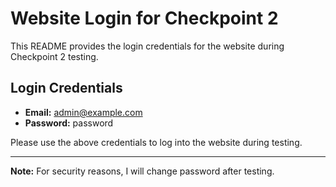 # Website Login for Checkpoint 2

This README provides the login credentials for the website during Checkpoint 2 testing.

## Login Credentials

- **Email:** admin@example.com
- **Password:** password

Please use the above credentials to log into the website during testing.

---
**Note:** For security reasons, I will change password after testing.
